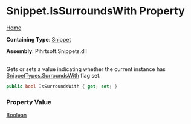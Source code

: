 # Snippet\.IsSurroundsWith Property

[Home](../../../../README.md)

**Containing Type**: [Snippet](../README.md)

**Assembly**: Pihrtsoft\.Snippets\.dll

\
Gets or sets a value indicating whether the current instance has [SnippetTypes.SurroundsWith](../../SnippetTypes/SurroundsWith/README.md) flag set\.

```csharp
public bool IsSurroundsWith { get; set; }
```

### Property Value

[Boolean](https://docs.microsoft.com/en-us/dotnet/api/system.boolean)

